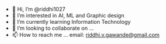 - 👋 Hi, I’m @riddhi1027
- 👀 I’m interested in AI, ML and Graphic design  
- 🌱 I’m currently learning Information Technology
- 💞️ I’m looking to collaborate on ...
- 📫 How to reach me ... email: riddhi.v.gawande@gmail.com 

<!---
riddhi1027/riddhi1027 is a ✨ special ✨ repository because its `README.md` (this file) appears on your GitHub profile.
You can click the Preview link to take a look at your changes.
--->
